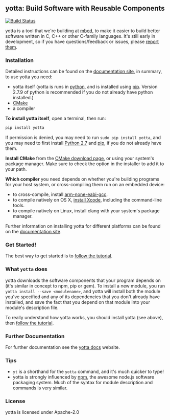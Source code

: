 ## yotta: Build Software with Reusable Components
[![Build Status](https://travis-ci.org/ARMmbed/yotta.svg)](https://travis-ci.org/ARMmbed/yotta)

yotta is a tool that we're building at [mbed](https://mbed.org), to make it easier to build better software written in C, C++ or other C-family languages. It's still early in development, so if you have questions/feedback or issues, please [report them](https://github.com/ARMmbed/yotta/issues).

### Installation
Detailed instructions can be found on the [documentation
site](http://docs.yottabuild.org/#installing), in summary, to use yotta you
need:

 * yotta itself (yotta is runs in [python](https://www.python.org/downloads/release/python-279/), and is installed using [pip](http://pip.readthedocs.org/en/latest/installing.html). Version 2.7.9 of python is recommended if you do not already have python installed.)
 * [CMake](http://www.cmake.org/download/)
 * a compiler

**To install yotta itself**, open a terminal, then run:
``` bash
pip install yotta
```
If permission is denied, you may need to run `sudo pip install yotta`, and you may need to first install [Python 2.7](https://www.python.org/downloads/release/python-279/) and [pip](http://pip.readthedocs.org/en/latest/installing.html), if you do not already have them.

**Install CMake** from the [CMake download page](http://www.cmake.org/download/), or using your system's package manager. Make sure to check the option in the installer to add it to your path. 

**Which compiler** you need depends on whether you're building programs for your host system, or cross-compiling them run on an embedded device:

 * to cross-compile, install [arm-none-eabi-gcc](https://launchpad.net/gcc-arm-embedded/+download).
 * to compile natively on OS X, [install Xcode](https://developer.apple.com/xcode/downloads/), including the command-line tools.
 * to compile natively on Linux, install clang with your system's package manager.

Further information on installing yotta for different platforms can be found on the [documentation site](http://docs.yottabuild.org/#installing).

### Get Started!
The best way to get started is to [follow the tutorial](http://docs.yottabuild.org/tutorial/tutorial.html).

### What `yotta` does
yotta downloads the software components that your program depends on (it's similar in concept to npm, pip or gem). To install a new module, you run `yotta install --save <modulename>`, and yotta will install both the module you've specified and any of its dependencies that you don't already have installed, and save the fact that you depend on that module into your module's description file.

To really understand how yotta works, you should install yotta (see above), then [follow the tutorial](http://docs.yottabuild.org/tutorial/tutorial.html).

### Further Documentation
For further documentation see the [yotta docs](http://armmbed.github.io/yotta/) website.

### Tips
 * `yt` is a shorthand for the `yotta` command, and it's much quicker to type!
 * yotta is strongly influenced by [npm](http://npmjs.org), the awesome node.js software packaging system. Much of the syntax for module description and commands is very similar.

### License
yotta is licensed under Apache-2.0
